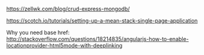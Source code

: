 https://zellwk.com/blog/crud-express-mongodb/

https://scotch.io/tutorials/setting-up-a-mean-stack-single-page-application

Why you need base href:
http://stackoverflow.com/questions/18214835/angularjs-how-to-enable-locationprovider-html5mode-with-deeplinking



